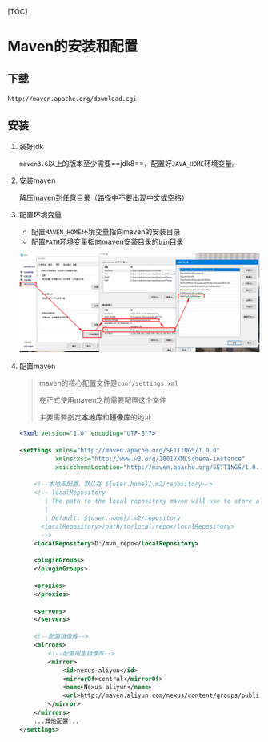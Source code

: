 [TOC]



# Maven的安装和配置

## 下载

`http://maven.apache.org/download.cgi`



## 安装

1. 装好jdk

   `maven3.6`以上的版本至少需要==jdk8==，配置好`JAVA_HOME`环境变量。

2. 安装maven

   解压maven到任意目录（路径中不要出现中文或空格）

3. 配置环境变量

   - 配置`MAVEN_HOME`环境变量指向maven的安装目录
   - 配置`PATH`环境变量指向maven安装目录的`bin`目录

   ![](..\img\配置maven环境变量.png)

4. 配置maven

   > maven的核心配置文件是`conf/settings.xml`
   >
   > 在正式使用maven之前需要配置这个文件
   >
   > 主要需要指定**本地库**和**镜像库**的地址

   ```xml
   <?xml version="1.0" encoding="UTF-8"?>
   
   <settings xmlns="http://maven.apache.org/SETTINGS/1.0.0"
             xmlns:xsi="http://www.w3.org/2001/XMLSchema-instance"
             xsi:schemaLocation="http://maven.apache.org/SETTINGS/1.0.0 http://maven.apache.org/xsd/settings-1.0.0.xsd">
   
       <!--本地库配置，默认在 ${user.home}/.m2/repository-->
       <!-- localRepository
          | The path to the local repository maven will use to store artifacts.
          |
          | Default: ${user.home}/.m2/repository
         <localRepository>/path/to/local/repo</localRepository>
         -->
       <localRepository>D:/mvn_repo</localRepository>
   
       <pluginGroups>
       </pluginGroups>
   
       <proxies>
       </proxies>
   
       <servers>
       </servers>
   
       <!--配置镜像库-->
       <mirrors>
           <!--配置阿里镜像库-->   
           <mirror>
               <id>nexus-aliyun</id>
               <mirrorOf>central</mirrorOf>
               <name>Nexus aliyun</name>
               <url>http://maven.aliyun.com/nexus/content/groups/public</url>
           </mirror>
       </mirrors>
       ...其他配置...
   </settings>
   
   ```

   